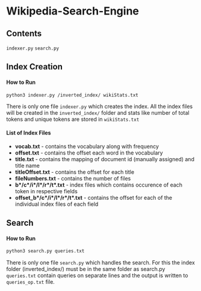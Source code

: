 # Wikipedia-Search-Engine

## Contents

``` indexer.py ```
``` search.py ```

## Index Creation

#### How to Run
```
python3 indexer.py /inverted_index/ wikiStats.txt
```

There is only one file ```indexer.py``` which creates the index. 
All the index files will be created in the ```inverted_index/``` folder and stats like number of total tokens and unique tokens are stored in ```wikiStats.txt```

#### List of Index Files

  - **vocab.txt** - contains the vocabulary along with frequency
  - **offset.txt** - contains the offset each word in the vocabulary
  - **title.txt** - contains the mapping of document id (manually assigned) and title name
  - **titleOffset.txt** - contains the offset for each title 
  - **fileNumbers.txt** - contains the number of files 
  - **b\*/c\*/i\*/l\*/r\*/t\*.txt** - index files which contains occurence of each token in respective fields
  - **offset_b\*/c\*/i\*/l\*/r\*/t\*.txt** - contains the offset for each of the individual index files of each field 

## Search

#### How to Run
```sh
python3 search.py queries.txt
```

There is only one file ```search.py``` which handles the search. For this the index folder (inverted_index/) must be in the same folder as search.py
```queries.txt``` contain queries on separate lines and the output is written to ```queries_op.txt``` file.
